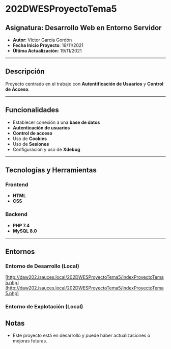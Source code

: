 # 202DWESProyectoTema5

## Asignatura: Desarrollo Web en Entorno Servidor

- **Autor**: Víctor García Gordón
- **Fecha Inicio Proyecto**: 19/11/2021
- **Última Actualización**: 19/11/2021

---

## Descripción

Proyecto centrado en el trabajo con **Autentificación de Usuarios** y **Control de Acceso**.

---

## Funcionalidades

- Establecer conexión a una **base de datos**
- **Autenticación de usuarios**
- **Control de acceso**
- Uso de **Cookies**
- Uso de **Sesiones**
- Configuración y uso de **Xdebug**

---

## Tecnologías y Herramientas

### Frontend

- **HTML**
- **CSS**

### Backend

- **PHP 7.4**
- **MySQL 8.0**

---

## Entornos

### Entorno de Desarrollo (Local)

[http://daw202.isauces.local/202DWESProyectoTema5/indexProyectoTema5.php](http://daw202.isauces.local/202DWESProyectoTema5/indexProyectoTema5.php)

### Entorno de Explotación (Local)


## Notas

- Este proyecto está en desarrollo y puede haber actualizaciones o mejoras futuras.

